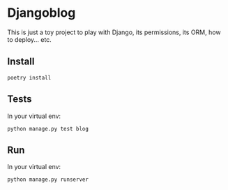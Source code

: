 # Djangoblog

This is just a toy project to play with Django, its permissions, its ORM, how to deploy… etc.

## Install

`poetry install`

## Tests

In your virtual env:

`python manage.py test blog`

## Run

In your virtual env:

`python manage.py runserver`